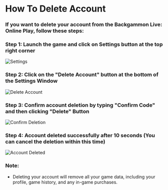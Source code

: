 # How To Delete Account

### If you want to delete your account from the <b>Backgammon Live: Online Play</b>, follow these steps:

### Step 1: Launch the game and click on <b>Settings</b> button at the top right corner

![Settings](/games/backgammon/how-to-delete-account/step-1.jpg)

### Step 2: Click on the "Delete Account" button at the bottom of the <b>Settings</b> Window

![Delete Account](/games/backgammon/how-to-delete-account/step-2.jpg)

### Step 3: Confirm account deletion by typing "Confirm Code" and then clicking "Delete" Button

![Confirm Deletion](/games/backgammon/how-to-delete-account/step-3.jpg)

### Step 4: Account deleted successfully after 10 seconds (You can cancel the deletion within this time)

![Account Deleted](/games/backgammon/how-to-delete-account/step-4.jpg)


### Note:
- Deleting your account will remove all your game data, including your profile, game history, and any in-game purchases.